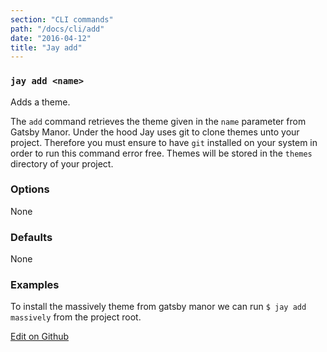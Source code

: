 ```yaml
---
section: "CLI commands"
path: "/docs/cli/add"
date: "2016-04-12"
title: "Jay add"
---
```


### `jay add <name>`
Adds a theme.

The `add` command retrieves the theme given in the `name` parameter from Gatsby Manor.
Under the hood Jay uses git to clone themes unto your project. Therefore you must
ensure to have `git` installed on your system in order to run this command error free.
Themes will be stored in the `themes` directory of your project.

### Options
None

### Defaults
None

### Examples
To install the massively theme from gatsby manor we can run `$ jay add massively` from the project root.

[Edit on Github](https://github.com/gatsbymanor/gatsby-manor-docs)
